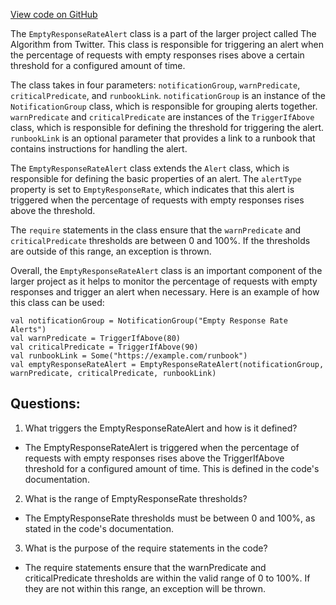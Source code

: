 [View code on GitHub](https://github.com/misbahsy/the-algorithm/product-mixer/core/src/main/scala/com/twitter/product_mixer/core/functional_component/common/alert/EmptyResponseRateAlert.scala)

The `EmptyResponseRateAlert` class is a part of the larger project called The Algorithm from Twitter. This class is responsible for triggering an alert when the percentage of requests with empty responses rises above a certain threshold for a configured amount of time. 

The class takes in four parameters: `notificationGroup`, `warnPredicate`, `criticalPredicate`, and `runbookLink`. `notificationGroup` is an instance of the `NotificationGroup` class, which is responsible for grouping alerts together. `warnPredicate` and `criticalPredicate` are instances of the `TriggerIfAbove` class, which is responsible for defining the threshold for triggering the alert. `runbookLink` is an optional parameter that provides a link to a runbook that contains instructions for handling the alert.

The `EmptyResponseRateAlert` class extends the `Alert` class, which is responsible for defining the basic properties of an alert. The `alertType` property is set to `EmptyResponseRate`, which indicates that this alert is triggered when the percentage of requests with empty responses rises above the threshold.

The `require` statements in the class ensure that the `warnPredicate` and `criticalPredicate` thresholds are between 0 and 100%. If the thresholds are outside of this range, an exception is thrown.

Overall, the `EmptyResponseRateAlert` class is an important component of the larger project as it helps to monitor the percentage of requests with empty responses and trigger an alert when necessary. Here is an example of how this class can be used:

```
val notificationGroup = NotificationGroup("Empty Response Rate Alerts")
val warnPredicate = TriggerIfAbove(80)
val criticalPredicate = TriggerIfAbove(90)
val runbookLink = Some("https://example.com/runbook")
val emptyResponseRateAlert = EmptyResponseRateAlert(notificationGroup, warnPredicate, criticalPredicate, runbookLink)
```
## Questions: 
 1. What triggers the EmptyResponseRateAlert and how is it defined?
- The EmptyResponseRateAlert is triggered when the percentage of requests with empty responses rises above the TriggerIfAbove threshold for a configured amount of time. This is defined in the code's documentation.

2. What is the range of EmptyResponseRate thresholds?
- The EmptyResponseRate thresholds must be between 0 and 100%, as stated in the code's documentation.

3. What is the purpose of the require statements in the code?
- The require statements ensure that the warnPredicate and criticalPredicate thresholds are within the valid range of 0 to 100%. If they are not within this range, an exception will be thrown.
